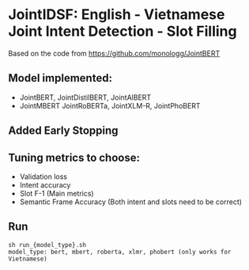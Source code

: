 # JointIDSF: English - Vietnamese Joint Intent Detection - Slot Filling

Based on the code from https://github.com/monologg/JointBERT

## Model implemented:
- JointBERT, JointDistilBERT, JointAlBERT
- JointMBERT JointRoBERTa, JointXLM-R, JointPhoBERT

## Added Early Stopping

## Tuning metrics to choose:
- Validation loss
- Intent accuracy
- Slot F-1 (Main metrics)
- Semantic Frame Accuracy (Both intent and slots need to be correct)


## Run

```
sh run_{model_type}.sh
model_type: bert, mbert, roberta, xlmr, phobert (only works for Vietnamese)
```

